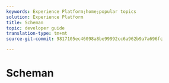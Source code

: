 ```yaml
---
keywords: Experience Platform;home;popular topics
solution: Experience Platform
title: Scheman
topic: developer guide
translation-type: tm+mt
source-git-commit: 9817105ec46098a8be99992cc6a962b9a7a696fc

---
```



# Scheman
